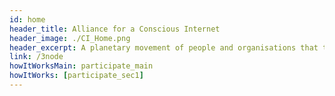 ```yaml
---
id: home
header_title: Alliance for a Conscious Internet 
header_image: ./CI_Home.png 
header_excerpt: A planetary movement of people and organisations that take action now to shape a conscious digital world that empowers everyone equally, across borders.
link: /3node
howItWorksMain: participate_main
howItWorks: [participate_sec1]
---
```


<!--  -->
<!-- logos: [logo1, logo2, logo3, logo4, logo5, logo6] -->
<!-- signup: home_signup -->

<!-- featuresMain2: Features_home_2
features2:
  [
    decentralize_the_internet,
    connect_the_world,
    make_data_safe,
    earn_passive_income,
  ] -->

<!--   productsMain: graph_home
productData: [img_1, img_2, img_3, img_4] -->